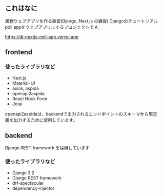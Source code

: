 

## これはなに
業務ウェブアプリを作る練習(Django, Next.js の練習)
Djangoのチュートリアルpoll appをウェブアプリにするプロジェクトです。

https://dj-nextjs-poll-app.vercel.app

## frontend

### 使ったライブラリなど

* Next.js
* Material-UI
* axios, aspida
* openapi2aspida
* React Hook Form
* Jotai

openapi2aspidaは、backendで出力されるエンドポイントのスキーマから型定義を出力するために使用しています。

## backend

Django REST framework を採用しています

### 使ったライブラリなど

* Django 3.2
* Django REST framework
* drf-spectacular
* dependency-injector
